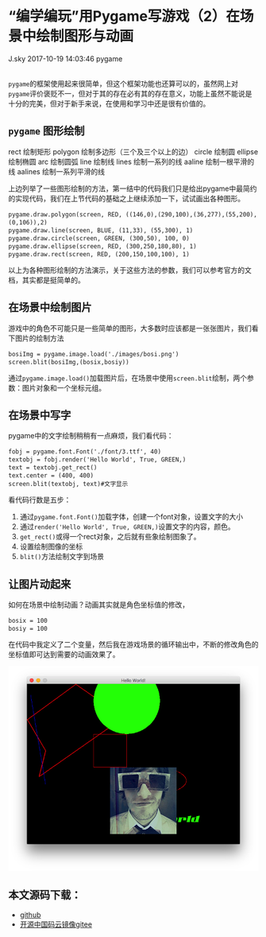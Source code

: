 <div class="blog-article">
<h1 class="title">“编学编玩”用Pygame写游戏（2）在场景中绘制图形与动画</h1>
<span class="author">J.sky</span>
<span class="time">2017-10-19 14:03:46</span>
<span class="tag">pygame</span>
</div>
</br>

`pygame`的框架使用起来很简单，但这个框架功能也还算可以的，虽然网上对`pygame`评价褒贬不一，但对于其的存在必有其的存在意义，功能上虽然不能说是十分的完美，但对于新手来说，在使用和学习中还是很有价值的。

## `pygame` 图形绘制

rect	绘制矩形
polygon	绘制多边形（三个及三个以上的边）
circle	绘制圆
ellipse	绘制椭圆
arc	绘制圆弧
line	绘制线
lines	绘制一系列的线
aaline	绘制一根平滑的线
aalines	绘制一系列平滑的线

上边列举了一些图形绘制的方法，第一结中的代码我们只是给出pygame中最简约的实现代码，我们在上节代码的基础之上继续添加一下，试试画出各种图形。

    pygame.draw.polygon(screen, RED, ((146,0),(290,100),(36,277),(55,200),(0,106)),2)
    pygame.draw.line(screen, BLUE, (11,33), (55,300), 1)
    pygame.draw.circle(screen, GREEN, (300,50), 100, 0)
    pygame.draw.ellipse(screen, RED, (300,250,180,80), 1)
    pygame.draw.rect(screen, RED, (200,150,100,100), 1)

以上为各种图形绘制的方法演示，关于这些方法的参数，我们可以参考官方的文档，其实都是挺简单的。



## 在场景中绘制图片

游戏中的角色不可能只是一些简单的图形，大多数时应该都是一张张图片，我们看下图片的绘制方法

    bosiImg = pygame.image.load('./images/bosi.png')
    screen.blit(bosiImg,(bosix,bosiy))

通过`pygame.image.load()`加载图片后，在场景中使用`screen.blit`绘制，两个参数：图片对象和一个坐标元组。

## 在场景中写字

pygame中的文字绘制稍稍有一点麻烦，我们看代码：

    fobj = pygame.font.Font('./font/3.ttf', 40)
    textobj = fobj.render('Hello World', True, GREEN,)
    text = textobj.get_rect()
    text.center = (400, 400)
    screen.blit(textobj, text)#文字显示

看代码行数是五步：

1. 通过`pygame.font.Font()`加载字体，创建一个font对象，设置文字的大小
2. 通过`render('Hello World', True, GREEN,)`设置文字的内容，颜色。
3. `get_rect()`或得一个rect对象，之后就有些象绘制图象了。
4. 设置绘制图像的坐标
5. `blit()`方法绘制文字到场景

## 让图片动起来

如何在场景中绘制动画？动画其实就是角色坐标值的修改，

    bosix = 100
    bosiy = 100

在代码中我定义了二个变量，然后我在游戏场景的循环输出中，不断的修改角色的坐标值即可达到需要的动画效果了。

![输入图片说明](/assets/images/media/upload/2017/10/Snip20171019_3.png)

## 本文源码下载：

+ [github](https://github.com/bosichong/My_pygame/blob/master/pygame00.py)
+ [开源中国码云镜像gitee](https://gitee.com/J_Sky/My_pygame/blob/master/pygame00.py)